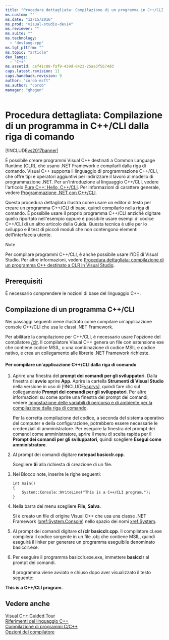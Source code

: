 ```yaml
---
title: "Procedura dettagliata: Compilazione di un programma in C++/CLI dalla riga di comando | Microsoft Docs"
ms.custom: ""
ms.date: "12/15/2016"
ms.prod: "visual-studio-dev14"
ms.reviewer: ""
ms.suite: ""
ms.technology: 
  - "devlang-cpp"
ms.tgt_pltfrm: ""
ms.topic: "article"
dev_langs: 
  - "C++"
ms.assetid: cef41c88-faf9-439d-8423-25aa3f5674dd
caps.latest.revision: 11
caps.handback.revision: 9
author: "corob-msft"
ms.author: "corob"
manager: "ghogen"
---
```

# Procedura dettagliata: Compilazione di un programma in C++/CLI dalla riga di comando
[!INCLUDE[vs2017banner](../assembler/inline/includes/vs2017banner.md)]

È possibile creare programmi Visual C\+\+ destinati a Common Language Runtime \(CLR\), che usano .NET Framework e compilarli dalla riga di comando.  Visual C\+\+ supporta il linguaggio di programmazione C\+\+\/CLI, che offre tipi e operatori aggiuntivi per indirizzare il lavoro al modello di programmazione .NET.  Per un'introduzione al linguaggio C\+\+\/CLI, vedere l'articolo [Pure C\+\+: Hello, C\+\+\/CLI](http://msdn.microsoft.com/magazine/cc163681.aspx).  Per informazioni di carattere generale, vedere [Programmazione .NET con C\+\+\/CLI](../dotnet/dotnet-programming-with-cpp-cli-visual-cpp.md).  
  
 Questa procedura dettagliata illustra come usare un editor di testo per creare un programma C\+\+\/CLI di base, quindi compilarlo nella riga di comando.  È possibile usare il proprio programma C\+\+\/CLI anziché digitare quello riportato nell'esempio oppure è possibile usare esempi di codice C\+\+\/CLI di un altro articolo della Guida.  Questa tecnica è utile per lo sviluppo e il test di piccoli moduli che non contengono elementi dell'interfaccia utente.  
  
> [!NOTE]
>  Per compilare programmi C\+\+\/CLI, è anche possibile usare l'IDE di Visual Studio.  Per altre informazioni, vedere [Procedura dettagliata: compilazione di un programma C\+\+ destinato a CLR in Visual Studio](../ide/walkthrough-compiling-a-cpp-program-that-targets-the-clr-in-visual-studio.md).  
  
## Prerequisiti  
 È necessario comprendere le nozioni di base del linguaggio C\+\+.  
  
## Compilazione di un programma C\+\+\/CLI  
 Nei passaggi seguenti viene illustrato come compilare un'applicazione console C\+\+\/CLI che usa le classi .NET Framework.  
  
 Per abilitare la compilazione per C\+\+\/CLI, è necessario usare l'opzione del compilatore [\/clr](../build/reference/clr-common-language-runtime-compilation.md).  Il compilatore Visual C\+\+ genera un file con estensione exe che contiene codice MSIL, o una combinazione di codice MSIL e codice nativo, e crea un collegamento alle librerie .NET Framework richieste.  
  
#### Per compilare un'applicazione C\+\+\/CLI dalla riga di comando  
  
1.  Aprire una finestra del **prompt dei comandi per gli sviluppatori**.  Dalla finestra di **avvio** aprire **App**.  Aprire la cartella **Strumenti di Visual Studio** nella versione in uso di [!INCLUDE[vsprvs](../assembler/masm/includes/vsprvs_md.md)], quindi fare clic sul collegamento **Prompt dei comandi per gli sviluppatori**. Per altre informazioni su come aprire una finestra del prompt dei comandi, vedere [Impostazione delle variabili di percorso e di ambiente per la compilazione dalla riga di comando](../build/setting-the-path-and-environment-variables-for-command-line-builds.md).  
  
     Per la corretta compilazione del codice, a seconda del sistema operativo del computer e della configurazione, potrebbero essere necessarie le credenziali di amministratore.  Per eseguire la finestra del prompt dei comandi come amministratore, aprire il menu di scelta rapida per il **Prompt dei comandi per gli sviluppatori**, quindi scegliere **Esegui come amministratore**.  
  
2.  Al prompt dei comandi digitare **notepad basicclr.cpp**.  
  
     Scegliere **Sì** alla richiesta di creazione di un file.  
  
3.  Nel Blocco note, inserire le righe seguenti:  
  
    ```  
    int main()  
    {  
        System::Console::WriteLine("This is a C++/CLI program.");  
    }  
    ```  
  
4.  Nella barra dei menu scegliere **File**, **Salva**.  
  
     Si è creato un file di origine Visual C\+\+ che usa una classe .NET Framework \(<xref:System.Console>\) nello spazio dei nomi <xref:System>.  
  
5.  Al prompt dei comandi digitare **cl \/clr basicclr.cpp**.  Il compilatore cl.exe compilerà il codice sorgente in un file .obj che contiene MSIL, quindi eseguirà il linker per generare un programma eseguibile denominato basicclr.exe.  
  
6.  Per eseguire il programma basicclr.exe.exe, immettere **basicclr** al prompt dei comandi.  
  
     Il programma viene avviato e chiuso dopo aver visualizzato il testo seguente:  
  
  **This is a C\+\+\/CLI program.**  
  
## Vedere anche  
 [Visual C\+\+ Guided Tour](http://msdn.microsoft.com/it-it/499cb66f-7df1-45d6-8b6b-33d94fd1f17c)   
 [Riferimenti del linguaggio C\+\+](../cpp/cpp-language-reference.md)   
 [Compilazione di programmi C\/C\+\+](../build/building-c-cpp-programs.md)   
 [Opzioni del compilatore](../build/reference/compiler-options.md)